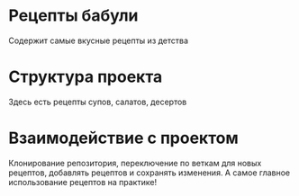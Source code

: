 # Рецепты бабули

Содержит самые вкусные рецепты из детства

# Структура проекта
Здесь есть рецепты супов, салатов, десертов

# Взаимодействие с проектом
Клонирование репозитория, переключение по веткам для новых рецептов, добавлять рецептов и сохранять изменения. А самое главное использование рецептов на практике!
